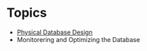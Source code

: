 # **Topics**

- [Physical Database Design](Physical-database-design.md)
- Monitorering and Optimizing the Database
